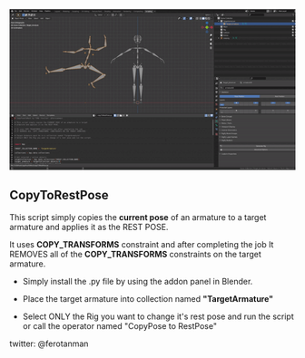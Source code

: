![Alt Text](thumb.gif)
## CopyToRestPose

This script simply copies the **current pose** of an armature to a target 
armature and applies it as the REST POSE. 

It uses **COPY_TRANSFORMS** constraint and after completing the job
It REMOVES all of the **COPY_TRANSFORMS** constraints on the target armature. 

- Simply install the .py file by using the addon panel in Blender.

- Place the target armature into collection named **"TargetArmature"**

- Select ONLY the Rig you want to change it's rest pose and run the script
or call the operator named "CopyPose to RestPose"

twitter: @ferotanman
